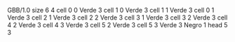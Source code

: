 <gs-board> GBB/1.0
size 6 4
cell 0 0 Verde 3
cell 1 0 Verde 3
cell 1 1 Verde 3
cell 0 1 Verde 3
cell 2 1 Verde 3
cell 2 2 Verde 3
cell 3 1 Verde 3
cell 3 2 Verde 3
cell 4 2 Verde 3
cell 4 3 Verde 3
cell 5 2 Verde 3
cell 5 3 Verde 3 Negro 1
head 5 3
 </gs-board>